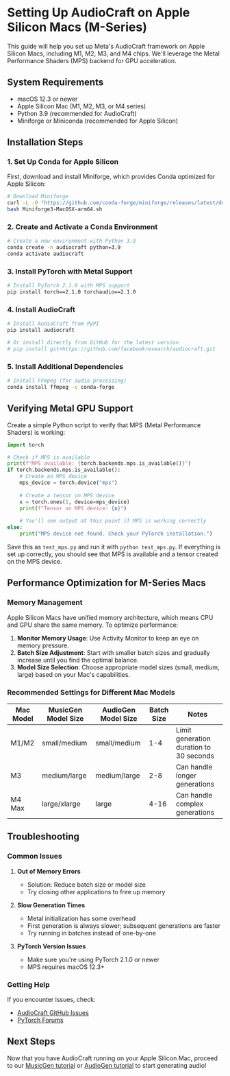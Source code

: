 # Setting Up AudioCraft on Apple Silicon Macs (M-Series)

This guide will help you set up Meta's AudioCraft framework on Apple Silicon Macs, including M1, M2, M3, and M4 chips. We'll leverage the Metal Performance Shaders (MPS) backend for GPU acceleration.

## System Requirements

- macOS 12.3 or newer
- Apple Silicon Mac (M1, M2, M3, or M4 series)
- Python 3.9 (recommended for AudioCraft)
- Miniforge or Miniconda (recommended for Apple Silicon)

## Installation Steps

### 1. Set Up Conda for Apple Silicon

First, download and install Miniforge, which provides Conda optimized for Apple Silicon:

```bash
# Download Miniforge
curl -L -O "https://github.com/conda-forge/miniforge/releases/latest/download/Miniforge3-MacOSX-arm64.sh"
bash Miniforge3-MacOSX-arm64.sh
```

### 2. Create and Activate a Conda Environment

```bash
# Create a new environment with Python 3.9
conda create -n audiocraft python=3.9
conda activate audiocraft
```

### 3. Install PyTorch with Metal Support

```bash
# Install PyTorch 2.1.0 with MPS support
pip install torch==2.1.0 torchaudio==2.1.0
```

### 4. Install AudioCraft

```bash
# Install AudioCraft from PyPI
pip install audiocraft

# Or install directly from GitHub for the latest version
# pip install git+https://github.com/facebookresearch/audiocraft.git
```

### 5. Install Additional Dependencies

```bash
# Install FFmpeg (for audio processing)
conda install ffmpeg -c conda-forge
```

## Verifying Metal GPU Support

Create a simple Python script to verify that MPS (Metal Performance Shaders) is working:

```python
import torch

# Check if MPS is available
print(f"MPS available: {torch.backends.mps.is_available()}")
if torch.backends.mps.is_available():
    # Create an MPS device
    mps_device = torch.device("mps")
    
    # Create a tensor on MPS device
    x = torch.ones(1, device=mps_device)
    print(f"Tensor on MPS device: {x}")
    
    # You'll see output at this point if MPS is working correctly
else:
    print("MPS device not found. Check your PyTorch installation.")
```

Save this as `test_mps.py` and run it with `python test_mps.py`. If everything is set up correctly, you should see that MPS is available and a tensor created on the MPS device.

## Performance Optimization for M-Series Macs

### Memory Management

Apple Silicon Macs have unified memory architecture, which means CPU and GPU share the same memory. To optimize performance:

1. **Monitor Memory Usage**: Use Activity Monitor to keep an eye on memory pressure.
2. **Batch Size Adjustment**: Start with smaller batch sizes and gradually increase until you find the optimal balance.
3. **Model Size Selection**: Choose appropriate model sizes (small, medium, large) based on your Mac's capabilities.

### Recommended Settings for Different Mac Models

| Mac Model | MusicGen Model Size | AudioGen Model Size | Batch Size | Notes |
|-----------|---------------------|---------------------|------------|-------|
| M1/M2     | small/medium        | small/medium        | 1-4        | Limit generation duration to 30 seconds |
| M3        | medium/large        | medium/large        | 2-8        | Can handle longer generations |
| M4 Max    | large/xlarge        | large               | 4-16       | Can handle complex generations |

## Troubleshooting

### Common Issues

1. **Out of Memory Errors**
   - Solution: Reduce batch size or model size
   - Try closing other applications to free up memory

2. **Slow Generation Times**
   - Metal initialization has some overhead
   - First generation is always slower; subsequent generations are faster
   - Try running in batches instead of one-by-one

3. **PyTorch Version Issues**
   - Make sure you're using PyTorch 2.1.0 or newer
   - MPS requires macOS 12.3+

### Getting Help

If you encounter issues, check:
- [AudioCraft GitHub Issues](https://github.com/facebookresearch/audiocraft/issues)
- [PyTorch Forums](https://discuss.pytorch.org/)

## Next Steps

Now that you have AudioCraft running on your Apple Silicon Mac, proceed to our [MusicGen tutorial](../musicgen/README.md) or [AudioGen tutorial](../audiogen/README.md) to start generating audio!